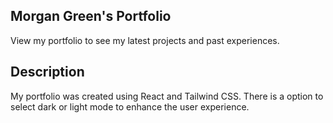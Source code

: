 ## Morgan Green's Portfolio

View my portfolio to see my latest projects and past experiences.

## Description
My portfolio was created using React and Tailwind CSS. There is a option to select dark or light mode to enhance the user experience. 

